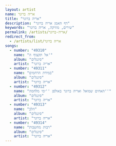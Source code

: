 ```yaml
---
layout: artist
name: אריה ברונר
title: "אריה ברונר"
description: "דף האמן אריה ברונר"
keywords: "שירים, מוזיקה, אריה ברונר"
permalink: /artists/אריה-ברונר/
redirect_from:
  - /artists/list/אריה ברונר
songs:
  - number: "49310"
    name: "אל תקצוף ה'"
    album: "סינגלים"
    artist: "אריה ברונר"
  - number: "49311"
    name: "במידת הרחמים"
    album: "סינגלים"
    artist: "אריה ברונר"
  - number: "49312"
    name: "האחים שמואל ואריה ברונר באולפן ''ימי מלחמה''"
    album: "סינגלים"
    artist: "אריה ברונר"
  - number: "49313"
    name: "הלב"
    album: "סינגלים"
    artist: "אריה ברונר"
  - number: "49314"
    name: "רבות מחשבות"
    album: "סינגלים"
    artist: "אריה ברונר"
---
```

